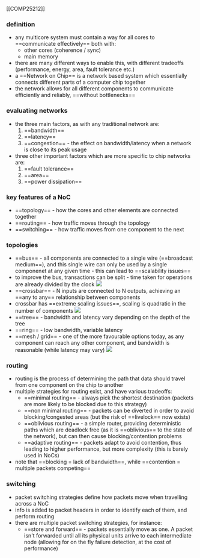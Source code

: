 [[COMP25212]]

### definition
- any multicore system must contain a way for all cores to ==communicate effectively== both with:
	- other cores (coherence / sync)
	- main memory
- there are many different ways to enable this, with different tradeoffs (performance, energy, area, fault tolerance etc.)
- a ==Network on Chip== is a network based system which essentially connects different parts of a computer chip together
- the network allows for all different components to communicate efficiently and reliably, ==without bottlenecks==

### evaluating networks
- the three main factors, as with any traditional network are:
	1. ==bandwidth==
	2. ==latency==
	3. ==congestion== - the effect on bandwidth/latency when a network is close to its peak usage
- three other important factors which are more specific to chip networks are:
	1. ==fault tolerance==
	2. ==area==
	3. ==power dissipation==

### key features of a NoC
- ==topology== - how the cores and other elements are connected together
- ==routing== - how traffic moves through the topology
- ==switching== - how traffic moves from one component to the next

### topologies
- ==bus== - all components are connected to a single wire (==broadcast medium==), and this single wire can only be used by a single componenet at any given time - this can lead to ==scalability issues==
- to improve the bus, transactions can be split - time taken for operations are already divided by the clock
![](https://i.imgur.com/AQN5PPD.png)
- ==crossbar== - N inputs are connected to N outputs, achieving an ==any to any== relationship between components
- crossbar has ==extreme scaling issues==, scaling is quadratic in the number of components
![](https://i.imgur.com/lcA2vnH.png)
- ==tree== - bandwidth and latency vary depending on the depth of the tree
- ==ring== - low bandwidth, variable latency
- ==mesh / grid== - one of the more favourable options today, as any component can reach any other component, and bandwidth is reasonable (while latency may vary)
![](https://i.imgur.com/rqvLQ0h.png)

### routing
- routing is the process of determining the path that data should travel from one component on the chip to another
- multiple strategies for routing exist, and have various tradeoffs:
	- ==minimal routing== - always pick the shortest destination (packets are more likely to be blocked due to this strategy)
	- ==non minimal routing== - packets can be diverted in order to avoid blocking/congested areas (but the risk of ==livelock== now exists)
	- ==oblivious routing== - a simple router, providing deterministic paths which are deadlock free (as it is ==oblivious== to the state of the network), but can then cause blocking/contention problems
	- ==adaptive routing== - packets adapt to avoid contention, thus leading to higher performance, but more complexity (this is barely used in NoCs)
- note that ==blocking = lack of bandwidth==, while ==contention = multiple packets competing==

### switching
- packet switching strategies define how packets move when travelling across a NoC
- info is added to packet headers in order to identify each of them, and perform routing
- there are multiple packet switching strategies, for instance:
	- ==store and forward== - packets essentially move as one. A packet isn't forwarded until all its physical units arrive to each intermediate node (allowing for on the fly failure detection, at the cost of performance)